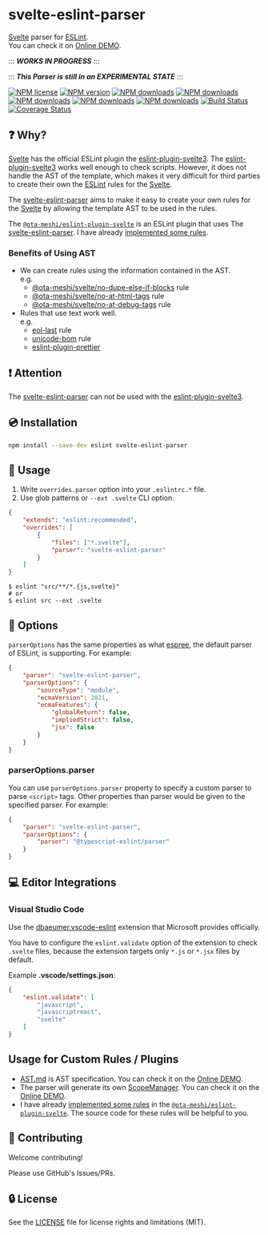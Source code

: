 # svelte-eslint-parser

[Svelte] parser for [ESLint].  
You can check it on [Online DEMO](https://ota-meshi.github.io/svelte-eslint-parser/playground).

::: ***WORKS IN PROGRESS*** :::

::: ***This Parser is still in an EXPERIMENTAL STATE*** :::

[![NPM license](https://img.shields.io/npm/l/svelte-eslint-parser.svg)](https://www.npmjs.com/package/svelte-eslint-parser)
[![NPM version](https://img.shields.io/npm/v/svelte-eslint-parser.svg)](https://www.npmjs.com/package/svelte-eslint-parser)
[![NPM downloads](https://img.shields.io/badge/dynamic/json.svg?label=downloads&colorB=green&suffix=/day&query=$.downloads&uri=https://api.npmjs.org//downloads/point/last-day/svelte-eslint-parser&maxAge=3600)](http://www.npmtrends.com/svelte-eslint-parser)
[![NPM downloads](https://img.shields.io/npm/dw/svelte-eslint-parser.svg)](http://www.npmtrends.com/svelte-eslint-parser)
[![NPM downloads](https://img.shields.io/npm/dm/svelte-eslint-parser.svg)](http://www.npmtrends.com/svelte-eslint-parser)
[![NPM downloads](https://img.shields.io/npm/dy/svelte-eslint-parser.svg)](http://www.npmtrends.com/svelte-eslint-parser)
[![NPM downloads](https://img.shields.io/npm/dt/svelte-eslint-parser.svg)](http://www.npmtrends.com/svelte-eslint-parser)
[![Build Status](https://github.com/ota-meshi/svelte-eslint-parser/workflows/CI/badge.svg?branch=main)](https://github.com/ota-meshi/svelte-eslint-parser/actions?query=workflow%3ACI)
[![Coverage Status](https://coveralls.io/repos/github/ota-meshi/svelte-eslint-parser/badge.svg?branch=main)](https://coveralls.io/github/ota-meshi/svelte-eslint-parser?branch=main)

## ❓ Why?

[Svelte] has the official ESLint plugin the [eslint-plugin-svelte3]. The [eslint-plugin-svelte3] works well enough to check scripts. However, it does not handle the AST of the template, which makes it very difficult for third parties to create their own the [ESLint] rules for the [Svelte].

The [svelte-eslint-parser] aims to make it easy to create your own rules for the [Svelte] by allowing the template AST to be used in the rules.

The [`@ota-meshi/eslint-plugin-svelte`] is an ESLint plugin that uses The [svelte-eslint-parser]. I have already [implemented some rules].

[`@ota-meshi/eslint-plugin-svelte`]: https://github.com/ota-meshi/eslint-plugin-svelte
[implemented some rules]: https://ota-meshi.github.io/eslint-plugin-svelte/rules/

### Benefits of Using AST

- We can create rules using the information contained in the AST.  
  e.g.
  - [@ota-meshi/svelte/no-dupe-else-if-blocks](https://ota-meshi.github.io/eslint-plugin-svelte/rules/no-dupe-else-if-blocks.html) rule
  - [@ota-meshi/svelte/no-at-html-tags](https://ota-meshi.github.io/eslint-plugin-svelte/rules/no-at-html-tags.html) rule
  - [@ota-meshi/svelte/no-at-debug-tags](https://ota-meshi.github.io/eslint-plugin-svelte/rules/no-at-debug-tags.html) rule
- Rules that use text work well.  
  e.g.
  - [eol-last](https://eslint.org/docs/rules/eol-last) rule
  - [unicode-bom](https://eslint.org/docs/rules/unicode-bom) rule
  - [eslint-plugin-prettier](https://github.com/prettier/eslint-plugin-prettier)

## ❗ Attention

The [svelte-eslint-parser] can not be used with the [eslint-plugin-svelte3].

[svelte-eslint-parser]: https://www.npmjs.com/package/svelte-eslint-parser

## 💿 Installation

```bash
npm install --save-dev eslint svelte-eslint-parser
```

## 📖 Usage

1. Write `overrides.parser` option into your `.eslintrc.*` file.
2. Use glob patterns or `--ext .svelte` CLI option.

```json
{
    "extends": "eslint:recommended",
    "overrides": [
        {
            "files": ["*.svelte"],
            "parser": "svelte-eslint-parser"
        }
    ]
}
```

```console
$ eslint "src/**/*.{js,svelte}"
# or
$ eslint src --ext .svelte
```

## 🔧 Options

`parserOptions` has the same properties as what [espree](https://github.com/eslint/espree#usage), the default parser of ESLint, is supporting.
For example:

```json
{
    "parser": "svelte-eslint-parser",
    "parserOptions": {
        "sourceType": "module",
        "ecmaVersion": 2021,
        "ecmaFeatures": {
            "globalReturn": false,
            "impliedStrict": false,
            "jsx": false
        }
    }
}
```

### parserOptions.parser

You can use `parserOptions.parser` property to specify a custom parser to parse `<script>` tags.
Other properties than parser would be given to the specified parser.
For example:

```json
{
    "parser": "svelte-eslint-parser",
    "parserOptions": {
        "parser": "@typescript-eslint/parser"
    }
}
```

## :computer: Editor Integrations

### Visual Studio Code

Use the [dbaeumer.vscode-eslint](https://marketplace.visualstudio.com/items?itemName=dbaeumer.vscode-eslint) extension that Microsoft provides officially.

You have to configure the `eslint.validate` option of the extension to check `.svelte` files, because the extension targets only `*.js` or `*.jsx` files by default.

Example **.vscode/settings.json**:

```json
{
    "eslint.validate": [
        "javascript",
        "javascriptreact",
        "svelte"
    ]
}
```

## Usage for Custom Rules / Plugins

- [AST.md](./docs/AST.md) is AST specification. You can check it on the [Online DEMO](https://ota-meshi.github.io/svelte-eslint-parser/).
- The parser will generate its own [ScopeManager](https://eslint.org/docs/developer-guide/scope-manager-interface). You can check it on the [Online DEMO](https://ota-meshi.github.io/svelte-eslint-parser/scope).
- I have already [implemented some rules] in the [`@ota-meshi/eslint-plugin-svelte`]. The source code for these rules will be helpful to you.

## :beers: Contributing

Welcome contributing!

Please use GitHub's Issues/PRs.

## :lock: License

See the [LICENSE](LICENSE) file for license rights and limitations (MIT).

[Svelte]: https://svelte.dev/
[ESLint]: https://eslint.org/
[eslint-plugin-svelte3]: https://github.com/sveltejs/eslint-plugin-svelte3
